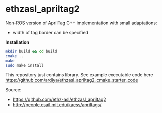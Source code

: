 # ethzasl_apriltag2
Non-ROS version of AprilTag C++ implementation with small adaptations:
- width of tag border can be specified

**Installation**
```sh
mkdir build && cd build
cmake ..
make
sudo make install
```


This repository just contains library. See example executable code here https://github.com/ardiya/ethzasl_apriltag2_cmake_starter_code 

Source:
- https://github.com/ethz-asl/ethzasl_apriltag2
- http://people.csail.mit.edu/kaess/apriltags/
